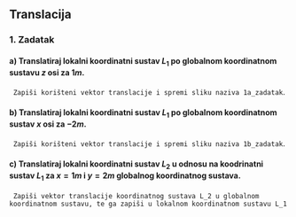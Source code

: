 ## Translacija 


### 1. Zadatak

#### a) Translatiraj lokalni koordinatni sustav $L_1$ po globalnom koordinatnom sustavu $z$ osi za $1m$. 
` Zapiši korišteni vektor translacije i spremi sliku naziva 1a_zadatak`. 

#### b) Translatiraj lokalni koordinatni sustav $L_1$ po globalnom koordinatnom sustav $x$ osi za $-2m$. 
` Zapiši korišteni vektor translacije i spremi sliku naziva 1b_zadatak`. 

#### c) Translatiraj lokalni koordinatni sustav $L_2$ u odnosu na koodrinatni sustav $L_1$ za $x = 1m$ i $y = 2m$ globalnog koordinatnog sustava. 
` Zapiši vektor translacije koordinatnog sustava L_2 u globalnom koordinatnom sustavu, te ga zapiši u lokalnom koordinatnom sustavu L_1` 
